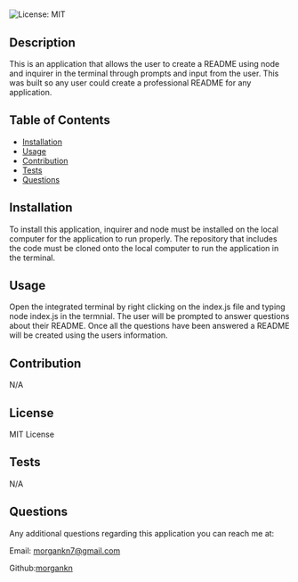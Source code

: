 # <README Generator>
![License: MIT](https://img.shields.io/badge/License-MIT-yellow.svg)
## Description
  This is an application that allows the user to create a README using node and inquirer in the terminal through prompts and input from the user. This was built so any user could create a professional README for any application.

## Table of Contents
- [Installation](#installation)
- [Usage](#usage)
- [Contribution](#contribution)
- [Tests](#tests)
- [Questions](#questions)


## Installation 
To install this application, inquirer and node must be installed on the local computer for the application to run properly. The repository that includes the code must be cloned onto the local computer to run the application in the terminal.

## Usage 
Open the integrated terminal by right clicking on the index.js file and typing node index.js in the termnial. The user will be prompted to answer questions about their README. Once all the questions have been answered a README will be created using the users information.

## Contribution
N/A

## License 
  MIT License

## Tests 
N/A

## Questions
Any additional questions regarding this application you can reach me at:

Email: morgankn7@gmail.com

Github:[morgankn](https://github.com/morgankn)